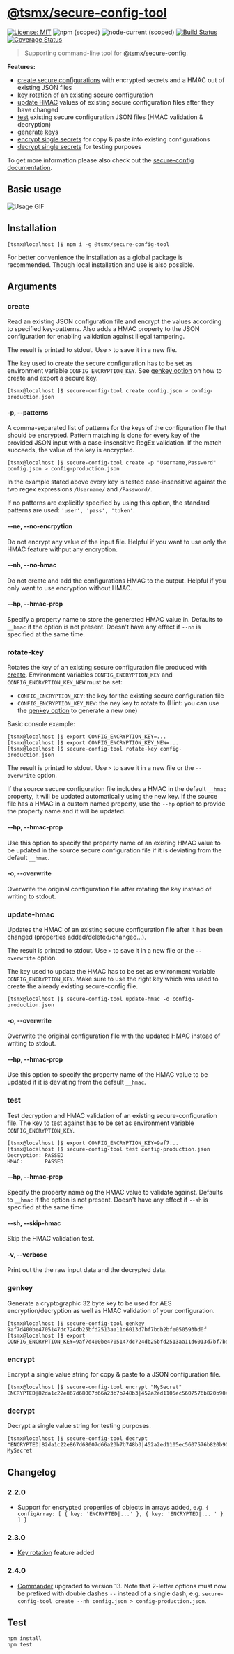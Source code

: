 # [**@tsmx/secure-config-tool**](https://github.com/tsmx/secure-config-tool)

[![License: MIT](https://img.shields.io/badge/License-MIT-blue.svg)](https://opensource.org/licenses/MIT)
![npm (scoped)](https://img.shields.io/npm/v/@tsmx/secure-config-tool)
![node-current (scoped)](https://img.shields.io/node/v/@tsmx/secure-config-tool)
[![Build Status](https://img.shields.io/github/actions/workflow/status/tsmx/secure-config-tool/git-build.yml?branch=master)](https://img.shields.io/github/actions/workflow/status/tsmx/secure-config-tool/git-build.yml?branch=master)
[![Coverage Status](https://coveralls.io/repos/github/tsmx/secure-config-tool/badge.svg?branch=master)](https://coveralls.io/github/tsmx/secure-config-tool?branch=master)

> Supporting command-line tool for [@tsmx/secure-config](https://www.npmjs.com/package/@tsmx/secure-config).

**Features:**
- [create secure configurations](#create) with encrypted secrets and a HMAC out of existing JSON files
- [key rotation](#rotate-key) of an existing secure configuration
- [update HMAC](#update-hmac) values of existing secure configuration files after they have changed
- [test](#test) existing secure configuration JSON files (HMAC validation & decryption)
- [generate keys](#genkey) 
- [encrypt single secrets](#encrypt) for copy & paste into existing configurations
- [decrypt single secrets](#decrypt) for testing purposes

To get more information please also check out the [secure-config documentation](https://tsmx.net/secure-config/).

## Basic usage

![Usage GIF](https://tsmx.net/wp-content/uploads/2021/08/secure-config-tool-2-usage.gif)

## Installation

```
[tsmx@localhost ]$ npm i -g @tsmx/secure-config-tool
```

For better convenience the installation as a global package is recommended. Though local installation and use is also possible.

## Arguments

### create

Read an existing JSON configuration file and encrypt the values according to specified key-patterns. Also adds a HMAC property to the JSON configuration for enabling validation against illegal tampering.

The result is printed to stdout. Use `>` to save it in a new file.

The key used to create the secure configuration has to be set as environment variable `CONFIG_ENCRYPTION_KEY`. See [genkey option](#genkey) on how to create and export a secure key.

```
[tsmx@localhost ]$ secure-config-tool create config.json > config-production.json
```

#### -p, --patterns

A comma-separated list of patterns for the keys of the configuration file that should be encrypted. Pattern matching is done for every key of the provided JSON input with a case-insensitive RegEx validation. If the match succeeds, the value of the key is encrypted.

```
[tsmx@localhost ]$ secure-config-tool create -p "Username,Password" config.json > config-production.json
```

In the example stated above every key is tested case-insensitive against the two regex expressions `/Username/` and `/Password/`.

If no patterns are explicitly specified by using this option, the standard patterns are used: `'user', 'pass', 'token'`. 

#### --ne, --no-encrpytion

Do not encrypt any value of the input file. Helpful if you want to use only the HMAC feature withput any encryption.

#### --nh, --no-hmac

Do not create and add the configurations HMAC to the output. Helpful if you only want to use encryption without HMAC.

#### --hp, --hmac-prop

Specify a property name to store the generated HMAC value in. Defaults to `__hmac` if the option is not present. Doesn't have any effect if `--nh` is specified at the same time.

### rotate-key

Rotates the key of an existing secure configuration file produced with [create](#create). Environment variables `CONFIG_ENCRYPTION_KEY` and `CONFIG_ENCRYPTION_KEY_NEW` must be set:
- `CONFIG_ENCRYPTION_KEY`: the key for the existing secure configuration file
- `CONFIG_ENCRYPTION_KEY_NEW`: the ney key to rotate to (Hint: you can use the [genkey option](#genkey) to generate a new one)

Basic console example:

```
[tsmx@localhost ]$ export CONFIG_ENCRYPTION_KEY=...
[tsmx@localhost ]$ export CONFIG_ENCRYPTION_KEY_NEW=...
[tsmx@localhost ]$ secure-config-tool rotate-key config-production.json
```

The result is printed to stdout. Use `>` to save it in a new file or the `--overwrite` option. 

If the source secure configuration file includes a HMAC in the default `__hmac` property, it will be updated automatically using the new key. If the source file has a HMAC in a custom named property, use the `--hp` option to provide the property name and it will be updated.

#### --hp, --hmac-prop

Use this option to specify the property name of an existing HMAC value to be updated in the source secure configuration file if it is deviating from the default `__hmac`.

#### -o, --overwrite

Overwrite the original configuration file after rotating the key instead of writing to stdout.

### update-hmac

Updates the HMAC of an existing secure configuration file after it has been changed (properties added/deleted/changed...).

The result is printed to stdout. Use `>` to save it in a new file or the `--overwrite` option.

The key used to update the HMAC has to be set as environment variable `CONFIG_ENCRYPTION_KEY`. Make sure to use the right key which was used to create the already existing secure-config file.

```
[tsmx@localhost ]$ secure-config-tool update-hmac -o config-production.json
```

#### -o, --overwrite

Overwrite the original configuration file with the updated HMAC instead of writing to stdout.

#### --hp, --hmac-prop

Use this option to specify the property name of the HMAC value to be updated if it is deviating from the default `__hmac`.

### test

Test decryption and HMAC validation of an existing secure-configuration file. The key to test against has to be set as environment variable `CONFIG_ENCRYPTION_KEY`.

```
[tsmx@localhost ]$ export CONFIG_ENCRYPTION_KEY=9af7...
[tsmx@localhost ]$ secure-config-tool test config-production.json 
Decryption: PASSED
HMAC:       PASSED
```

#### --hp, --hmac-prop

Specify the property name og the HMAC value to validate against. Defaults to `__hmac` if the option is not present. Doesn't have any effect if `--sh` is specified at the same time.

#### --sh, --skip-hmac

Skip the HMAC validation test.

#### -v, --verbose

Print out the the raw input data and the decrypted data. 

### genkey

Generate a cryptographic 32 byte key to be used for AES encryption/decryption as well as HMAC validation of your configuration. 

```
[tsmx@localhost ]$ secure-config-tool genkey
9af7d400be4705147dc724db25bfd2513aa11d6013d7bf7bdb2bfe050593bd0f
[tsmx@localhost ]$ export CONFIG_ENCRYPTION_KEY=9af7d400be4705147dc724db25bfd2513aa11d6013d7bf7bdb2bfe050593bd0f
```

### encrypt

Encrypt a single value string for copy & paste to a JSON configuration file.

```
[tsmx@localhost ]$ secure-config-tool encrypt "MySecret"
ENCRYPTED|82da1c22e867d68007d66a23b7b748b3|452a2ed1105ec5607576b820b90aa49f
```

### decrypt

Decrypt a single value string for testing purposes.

```
[tsmx@localhost ]$ secure-config-tool decrypt "ENCRYPTED|82da1c22e867d68007d66a23b7b748b3|452a2ed1105ec5607576b820b90aa49f"
MySecret
```

## Changelog

### 2.2.0
- Support for encrypted properties of objects in arrays added, e.g. `{  configArray: [ { key: 'ENCRYPTED|...' }, { key: 'ENCRYPTED|... ' } ] }`

### 2.3.0
- [Key rotation](#rotate-key) feature added

### 2.4.0
- [Commander](https://www.npmjs.com/package/commander) upgraded to version 13. Note that 2-letter options must now be prefixed with double dashes `--` instead of a single dash, e.g. `secure-config-tool create --nh config.json > config-production.json`.

## Test

```
npm install
npm test
```